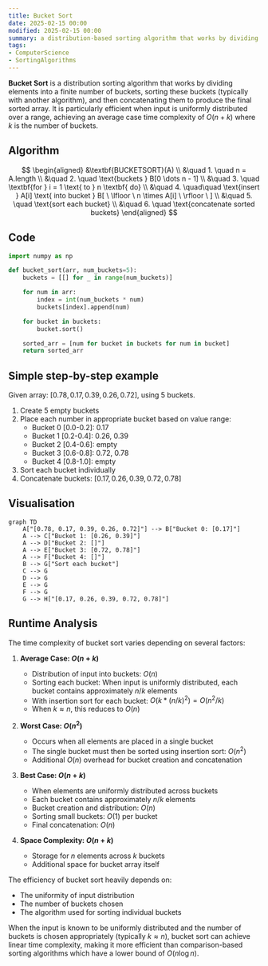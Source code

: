 ```yaml
---
title: Bucket Sort
date: 2025-02-15 00:00
modified: 2025-02-15 00:00
summary: a distribution-based sorting algorithm that works by dividing elements into buckets
tags:
- ComputerScience
- SortingAlgorithms
---
```


**Bucket Sort** is a distribution sorting algorithm that works by dividing elements into a finite number of buckets, sorting these buckets (typically with another algorithm), and then concatenating them to produce the final sorted array. It is particularly efficient when input is uniformly distributed over a range, achieving an average case time complexity of $O(n + k)$ where $k$ is the number of buckets.

## Algorithm

$$
\begin{aligned}
&\textbf{BUCKETSORT}(A) \\
&\quad 1. \quad n = A.length \\
&\quad 2. \quad \text{buckets } B[0 \dots n - 1] \\
&\quad 3. \quad \textbf{for } i = 1 \text{ to } n \textbf{ do} \\
&\quad 4. \quad\quad \text{insert } A[i] \text{ into bucket } B[ \ \lfloor \ n \times A[i] \ \rfloor \ ] \\
&\quad 5. \quad \text{sort each bucket} \\
&\quad 6. \quad \text{concatenate sorted buckets}
\end{aligned}
$$

## Code

```python
import numpy as np

def bucket_sort(arr, num_buckets=5):
    buckets = [[] for _ in range(num_buckets)]

    for num in arr:
        index = int(num_buckets * num)
        buckets[index].append(num)

    for bucket in buckets:
        bucket.sort()

    sorted_arr = [num for bucket in buckets for num in bucket]
    return sorted_arr
```

## Simple step-by-step example

Given array: $[0.78, 0.17, 0.39, 0.26, 0.72]$, using 5 buckets.

1. Create 5 empty buckets
2. Place each number in appropriate bucket based on value range:
   * Bucket 0 [0.0-0.2]: 0.17
   * Bucket 1 [0.2-0.4]: 0.26, 0.39
   * Bucket 2 [0.4-0.6]: empty
   * Bucket 3 [0.6-0.8]: 0.72, 0.78
   * Bucket 4 [0.8-1.0]: empty
3. Sort each bucket individually
4. Concatenate buckets: $[0.17, 0.26, 0.39, 0.72, 0.78]$

## Visualisation

```mermaid
graph TD
    A["[0.78, 0.17, 0.39, 0.26, 0.72]"] --> B["Bucket 0: [0.17]"]
    A --> C["Bucket 1: [0.26, 0.39]"]
    A --> D["Bucket 2: []"]
    A --> E["Bucket 3: [0.72, 0.78]"]
    A --> F["Bucket 4: []"]
    B --> G["Sort each bucket"]
    C --> G
    D --> G
    E --> G
    F --> G
    G --> H["[0.17, 0.26, 0.39, 0.72, 0.78]"]
```

## Runtime Analysis

The time complexity of bucket sort varies depending on several factors:

1. **Average Case: $O(n + k)$**
   * Distribution of input into buckets: $O(n)$
   * Sorting each bucket: When input is uniformly distributed, each bucket contains approximately $n/k$ elements
   * With insertion sort for each bucket: $O(k * (n/k)^2) = O(n^2/k)$
   * When $k \approx n$, this reduces to $O(n)$

2. **Worst Case: $O(n^2)$**
   * Occurs when all elements are placed in a single bucket
   * The single bucket must then be sorted using insertion sort: $O(n^2)$
   * Additional $O(n)$ overhead for bucket creation and concatenation

3. **Best Case: $O(n + k)$**
   * When elements are uniformly distributed across buckets
   * Each bucket contains approximately $n/k$ elements
   * Bucket creation and distribution: $O(n)$
   * Sorting small buckets: $O(1)$ per bucket
   * Final concatenation: $O(n)$

4. **Space Complexity: $O(n + k)$**
   * Storage for $n$ elements across $k$ buckets
   * Additional space for bucket array itself

The efficiency of bucket sort heavily depends on:
* The uniformity of input distribution
* The number of buckets chosen
* The algorithm used for sorting individual buckets

When the input is known to be uniformly distributed and the number of buckets is chosen appropriately (typically $k \approx n$), bucket sort can achieve linear time complexity, making it more efficient than comparison-based sorting algorithms which have a lower bound of $O(n \log n)$.
